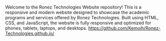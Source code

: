 Welcome to the Ronez Technologies Website repository! This is a responsive and modern website designed to showcase the academic programs and services offered by Ronez Technologies. Built using HTML, CSS, and JavaScript, the website is fully responsive and optimized for phones, tablets, laptops, and desktops.
https://github.com/Kemoih/Ronez-Technologies.github.io/ 
